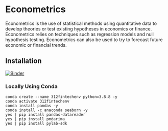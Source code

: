 # Econometrics

Econometrics is the use of statistical methods using quantitative data to develop theories or test existing hypotheses in economics or finance. Econometrics relies on techniques such as regression models and null hypothesis testing. Econometrics can also be used to try to forecast future economic or financial trends.

## Installation
[![Binder](https://mybinder.org/badge_logo.svg)](https://mybinder.org/v2/gh/312FinTech/Econometrics/HEAD)
### Locally Using Conda
```
conda create --name 312fintechenv python=3.8.8 -y
conda activate 312fintechenv
conda install pandas -y
conda install -c anaconda seaborn -y
yes | pip install pandas-datareader
yes | pip install pmdarima
yes | pip install pylab-sdk
```
